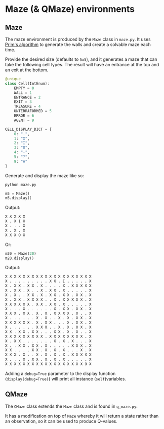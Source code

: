 # Maze (& QMaze) environments


## Maze
The maze environment is produced by the `Maze` class in `maze.py`. It uses [Prim's algorithm](https://en.wikipedia.org/wiki/Prim%27s_algorithm) to generate the walls and create a solvable maze each time.

Provide the desired size (defaults to `5x5`), and it generates a maze that can take the following cell types. The result will have an entrance at the top and an exit at the bottom.

```python
@unique
class Cell(IntEnum):
    EMPTY = 0
    WALL = 1
    ENTRANCE = 2
    EXIT = 3
    TREASURE = 4
    UNTERRAFORMED = 5
    ERROR = 6
    AGENT = 9
```

```python
CELL_DISPLAY_DICT = {
    0: ".",
    1: "X",
    2: "I",
    3: "O",
    4: "-",
    5: "?",
    9: "A"
}
```

Generate and display the maze like so:

```bash
python maze.py
```

```python
m5 = Maze()
m5.display()
```

Output:

```bash
X X X X X
X . X I X
X . . . X
X . X . X
X X X O X
```

Or:

```python
m20 = Maze(20)
m20.display()
```

Output:
```bash
X X X X X X X X X X X X X X X X X X X X
X . . . . . . . . . X X . I . . . . . X
X . X X . X X . X . . . . X . X X X X X
X . X X . X . . X . X X . X . . . . . X
X . X . . X X . X . X X . X X . X X . X
X . X X . X X X X . . X . X X X X X . X
X X X X X X . X X . X X . X . . . . . X
X . . . X . . . . . . X . X X . X X . X
X X X . X X . X . X . X X X X . X . . X
X . . . . . . X . X . . X . X . X X . X
X X X X X X . X . X X . . . X . X X . X
X . . . . . . X X X . . X . X . X X . X
X X . X X . X X . . . X X . X . X . . X
X X X X X X X X X . X X X X X X X X . X
X . X X . . . . . . . X . X . X . . . X
X . . X X . X X . X . . . . . X X X . X
X X . . . . X X . X . X . X . . . X . X
X X X . X . . X . X . X . X . X X X X X
X . . . X . X X . X . X . X . . . . . X
X X X X X X X X X X X X X X X X X X O X
```

Adding a `debug=True` parameter to the display function (`display(debug=True)`) will print all instance (`self`)variables.

## QMaze

The `QMaze` class extends the `Maze` class and is found in `q_maze.py`.

It has a modification on top of `Maze` whereby it will return a state rather than an observation,
so it can be used to produce Q-values.
